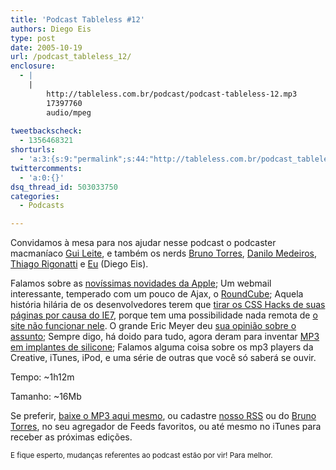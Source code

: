 ```yaml
---
title: 'Podcast Tableless #12'
authors: Diego Eis
type: post
date: 2005-10-19
url: /podcast_tableless_12/
enclosure:
  - |
    |
        http://tableless.com.br/podcast/podcast-tableless-12.mp3
        17397760
        audio/mpeg
        
tweetbackscheck:
  - 1356468321
shorturls:
  - 'a:3:{s:9:"permalink";s:44:"http://tableless.com.br/podcast_tableless_12";s:7:"tinyurl";s:26:"http://tinyurl.com/3psa9v3";s:4:"isgd";s:19:"http://is.gd/1NzLVj";}'
twittercomments:
  - 'a:0:{}'
dsq_thread_id: 503033750
categories:
  - Podcasts

---
```

Convidamos à mesa para nos ajudar nesse podcast o podcaster macmaníaco [Gui Leite][1], e também os nerds [Bruno Torres][2], [Danilo Medeiros][3], [Thiago Rigonatti][4] e [Eu][5] (Diego Eis). 

Falamos sobre as [novíssimas novidades da Apple][6]; Um webmail interessante, temperado com um pouco de Ajax, o [RoundCube][7]; Aquela história hilária de os desenvolvedores terem que [tirar os CSS Hacks de suas páginas por causa do IE7][8], porque tem uma possibilidade nada remota de [o site não funcionar nele][9]. O grande Eric Meyer deu [sua opinião sobre o assunto][10]; Sempre digo, há doido para tudo, agora deram para inventar [MP3 em implantes de silicone][11]; Falamos alguma coisa sobre os mp3 players da Creative, iTunes, iPod, e uma série de outras que você só saberá se ouvir. 

Tempo: ~1h12m
                          
Tamanho: ~16Mb 

Se preferir, [baixe o MP3 aqui mesmo][12], ou cadastre [nosso RSS][13] ou do [Bruno Torres][14], no seu agregador de Feeds favoritos, ou até mesmo no iTunes para receber as próximas edições. 

<small>E fique esperto, mudanças referentes ao podcast estão por vir! Para melhor.</small>

 [1]: http://www.guileite.com/
 [2]: http://brunotorres.net/
 [3]: http://www.digitalminds.com.br/
 [4]: http://www.mobilelife.com.br/
 [5]: http://tableless.com.br/eyesmiles/
 [6]: http://stream.apple.akadns.net/
 [7]: http://roundcube.net/
 [8]: http://blogs.msdn.com/ie/archive/2005/10/12/480242.aspx
 [9]: http://meyerweb.com/eric/thoughts/2005/10/17/ie7-and-ie7/
 [10]: http://meyerweb.com/eric/thoughts/2005/10/18/to-hack-with-it/
 [11]: http://www.theregister.co.uk/2005/10/13/mp3_breast_implant/
 [12]: http://tableless.com.br/podcast/podcast-tableless-12.mp3
 [13]: http://tableless.com.br/rss.asp
 [14]: http://brunotorres.net/index.rss